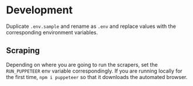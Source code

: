# Development
Duplicate `.env.sample` and rename as `.env` and replace values with the corresponding environment variables.

## Scraping
Depending on where you are going to run the scrapers, set the `RUN_PUPPETEER` env variable correspondingly.
If you are running locally for the first time, `npm i puppeteer` so that it downloads the automated browser.
